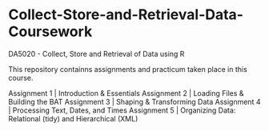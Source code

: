 # Collect-Store-and-Retrieval-Data-Coursework
DA5020 - Collect, Store and Retrieval of Data using R

This repository containns assignments and practicum taken place in this course. 

Assignment 1 | Introduction & Essentials
Assignment 2 | Loading Files & Building the BAT
Assignment 3 | Shaping & Transforming Data
Assignment 4 | Processing Text, Dates, and Times
Assignment 5 | Organizing Data: Relational (tidy) and Hierarchical (XML)
